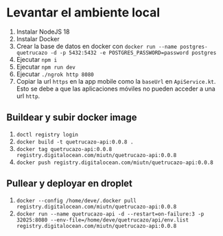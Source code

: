# Levantar el ambiente local
1. Instalar NodeJS 18
2. Instalar Docker
3. Crear la base de datos en docker con `docker run --name postgres-quetrucazo -d -p 5432:5432 -e POSTGRES_PASSWORD=password postgres`
5. Ejecutar `npm i`
6. Ejecutar `npm run dev`
7. Ejecutar `./ngrok http 8080`
8. Copiar la url `https` en la app mobile como la `baseUrl` en `ApiService.kt`. Esto se debe a que las aplicaciones móviles no pueden acceder a una url `http`.

## Buildear y subir docker image
1. `doctl registry login`
2. `docker build -t quetrucazo-api:0.0.8 .`
3. `docker tag quetrucazo-api:0.0.8 registry.digitalocean.com/miutn/quetrucazo-api:0.0.8`
4. `docker push registry.digitalocean.com/miutn/quetrucazo-api:0.0.8`

## Pullear y deployar en droplet
1. `docker --config /home/deve/.docker pull registry.digitalocean.com/miutn/quetrucazo-api:0.0.8`
2. `docker run --name quetrucazo-api -d --restart=on-failure:3 -p 32025:8080 --env-file=/home/deve/quetrucazo/api/env.list registry.digitalocean.com/miutn/quetrucazo-api:0.0.8`